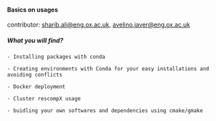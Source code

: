 #### Basics on usages
contributor: <sharib.ali@eng.ox.ac.uk>, <avelino.javer@eng.ox.ac.uk>


##### What you will find?

	- Installing packages with conda

	- Creating environments with Conda for your easy installations and avoiding conflicts
	
	- Docker deployment 

	- Cluster rescompX usage 

	- buidling your own softwares and dependencies using cmake/gmake






	


